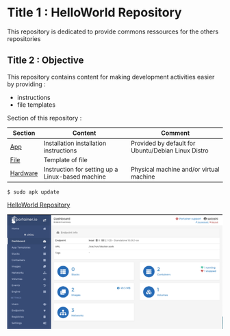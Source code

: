 Title 1 : HelloWorld Repository
==
This repository is dedicated to provide commons ressources for the others repositories

Title 2 : Objective
-
This repository contains content for making development activities easier by providing :
* instructions
* file templates  

Section of this repository :
<table>
    <thead>
        <tr>
            <th>Section</th>
            <th>Content</th>
            <th>Comment</th>
        </tr>
    </thead>
    <tbody>
        <tr>
            <td><a href="https://github.com/babonet13/HelloWorld/tree/master/App">App</a></td>
            <td>Installation installation instructions</td>
            <td>Provided by default for Ubuntu/Debian Linux Distro</td>
        </tr>
        <tr>
            <td><a href="https://github.com/babonet13/HelloWorld/tree/master/File">File</a></td>
            <td>Template of file</td>
            <td></td>
        </tr>
        <tr>
            <td><a href="https://github.com/babonet13/HelloWorld/tree/master/Hardware">Hardware</a></td>
            <td>Instruction for setting up a Linux-based machine</td>
            <td>Physical machine and/or virtual machine</td>
        </tr>
    </tbody>
</table>

<pre><code>$ sudo apk update</code></pre>

<a href="https://github.com/babonet13/HelloWorld/">HelloWorld Repository</a>

![alt text](https://github.com/babonet13/HelloWorld/blob/master/Portainer.png)
